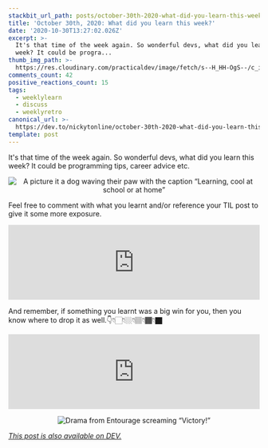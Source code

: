 ```yaml
---
stackbit_url_path: posts/october-30th-2020-what-did-you-learn-this-week-35ga
title: 'October 30th, 2020: What did you learn this week?'
date: '2020-10-30T13:27:02.026Z'
excerpt: >-
  It's that time of the week again. So wonderful devs, what did you learn this
  week? It could be progra...
thumb_img_path: >-
  https://res.cloudinary.com/practicaldev/image/fetch/s--H_HH-OgS--/c_imagga_scale,f_auto,fl_progressive,h_420,q_auto,w_1000/https://dev-to-uploads.s3.amazonaws.com/i/8ur9k4nbmcbsdzmx12e6.png
comments_count: 42
positive_reactions_count: 15
tags:
  - weeklylearn
  - discuss
  - weeklyretro
canonical_url: >-
  https://dev.to/nickytonline/october-30th-2020-what-did-you-learn-this-week-35ga
template: post
---
```

It's that time of the week again. So wonderful devs, what did you learn this week? It could be programming tips, career advice etc.

<center>

![A picture it a dog waving their paw with the caption “Learning, cool at school or at home”](https://media.giphy.com/media/1xpm1nTQiRL96Di3Q6/giphy.gif)
</center>

Feel free to comment with what you learnt and/or reference your TIL post to give it some more exposure.


<iframe class="liquidTag" src="https://dev.to/embed/tag?args=todayilearned" style="border: 0; width: 100%;"></iframe>


And remember, if something you learnt was a big win for you, then you know where to drop it as well.👇👇🏻👇🏼👇🏽👇🏾👇🏿


<iframe class="liquidTag" src="https://dev.to/embed/link?args=https%3A%2F%2Fdev.to%2Fdevteam%2Fwhat-was-your-win-this-week-6id" style="border: 0; width: 100%;"></iframe>


<center>

![Drama from Entourage screaming “Victory!”](https://media.giphy.com/media/lnlAifQdenMxW/giphy.gif)
</center>

*[This post is also available on DEV.](https://dev.to/nickytonline/october-30th-2020-what-did-you-learn-this-week-35ga)*


<script>
const parent = document.getElementsByTagName('head')[0];
const script = document.createElement('script');
script.type = 'text/javascript';
script.src = 'https://cdnjs.cloudflare.com/ajax/libs/iframe-resizer/4.1.1/iframeResizer.min.js';
script.charset = 'utf-8';
script.onload = function() {
    window.iFrameResize({}, '.liquidTag');
};
parent.appendChild(script);
</script>    
